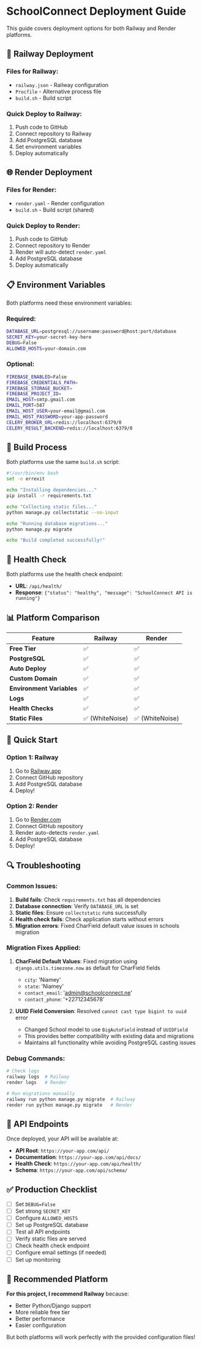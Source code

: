# SchoolConnect Deployment Guide

This guide covers deployment options for both Railway and Render platforms.

## 🚀 Railway Deployment

### Files for Railway:
- `railway.json` - Railway configuration
- `Procfile` - Alternative process file
- `build.sh` - Build script

### Quick Deploy to Railway:
1. Push code to GitHub
2. Connect repository to Railway
3. Add PostgreSQL database
4. Set environment variables
5. Deploy automatically

## 🌐 Render Deployment

### Files for Render:
- `render.yaml` - Render configuration
- `build.sh` - Build script (shared)

### Quick Deploy to Render:
1. Push code to GitHub
2. Connect repository to Render
3. Render will auto-detect `render.yaml`
4. Add PostgreSQL database
5. Deploy automatically

## 📋 Environment Variables

Both platforms need these environment variables:

### Required:
```bash
DATABASE_URL=postgresql://username:password@host:port/database
SECRET_KEY=your-secret-key-here
DEBUG=False
ALLOWED_HOSTS=your-domain.com
```

### Optional:
```bash
FIREBASE_ENABLED=False
FIREBASE_CREDENTIALS_PATH=
FIREBASE_STORAGE_BUCKET=
FIREBASE_PROJECT_ID=
EMAIL_HOST=smtp.gmail.com
EMAIL_PORT=587
EMAIL_HOST_USER=your-email@gmail.com
EMAIL_HOST_PASSWORD=your-app-password
CELERY_BROKER_URL=redis://localhost:6379/0
CELERY_RESULT_BACKEND=redis://localhost:6379/0
```

## 🔧 Build Process

Both platforms use the same `build.sh` script:

```bash
#!/usr/bin/env bash
set -o errexit

echo "Installing dependencies..."
pip install -r requirements.txt

echo "Collecting static files..."
python manage.py collectstatic --no-input

echo "Running database migrations..."
python manage.py migrate

echo "Build completed successfully!"
```

## 🏥 Health Check

Both platforms use the health check endpoint:
- **URL**: `/api/health/`
- **Response**: `{"status": "healthy", "message": "SchoolConnect API is running"}`

## 📊 Platform Comparison

| Feature | Railway | Render |
|---------|---------|--------|
| **Free Tier** | ✅ | ✅ |
| **PostgreSQL** | ✅ | ✅ |
| **Auto Deploy** | ✅ | ✅ |
| **Custom Domain** | ✅ | ✅ |
| **Environment Variables** | ✅ | ✅ |
| **Logs** | ✅ | ✅ |
| **Health Checks** | ✅ | ✅ |
| **Static Files** | ✅ (WhiteNoise) | ✅ (WhiteNoise) |

## 🚀 Quick Start

### Option 1: Railway
1. Go to [Railway.app](https://railway.app)
2. Connect GitHub repository
3. Add PostgreSQL database
4. Deploy!

### Option 2: Render
1. Go to [Render.com](https://render.com)
2. Connect GitHub repository
3. Render auto-detects `render.yaml`
4. Add PostgreSQL database
5. Deploy!

## 🔍 Troubleshooting

### Common Issues:
1. **Build fails**: Check `requirements.txt` has all dependencies
2. **Database connection**: Verify `DATABASE_URL` is set
3. **Static files**: Ensure `collectstatic` runs successfully
4. **Health check fails**: Check application starts without errors
5. **Migration errors**: Fixed CharField default value issues in schools migration

### Migration Fixes Applied:
1. **CharField Default Values**: Fixed migration using `django.utils.timezone.now` as default for CharField fields
   - `city`: 'Niamey'
   - `state`: 'Niamey' 
   - `contact_email`: 'admin@schoolconnect.ne'
   - `contact_phone`: '+22712345678'

2. **UUID Field Conversion**: Resolved `cannot cast type bigint to uuid` error
   - Changed School model to use `BigAutoField` instead of `UUIDField`
   - This provides better compatibility with existing data and migrations
   - Maintains all functionality while avoiding PostgreSQL casting issues

### Debug Commands:
```bash
# Check logs
railway logs  # Railway
render logs   # Render

# Run migrations manually
railway run python manage.py migrate  # Railway
render run python manage.py migrate   # Render
```

## 📱 API Endpoints

Once deployed, your API will be available at:

- **API Root**: `https://your-app.com/api/`
- **Documentation**: `https://your-app.com/api/docs/`
- **Health Check**: `https://your-app.com/api/health/`
- **Schema**: `https://your-app.com/api/schema/`

## ✅ Production Checklist

- [ ] Set `DEBUG=False`
- [ ] Set strong `SECRET_KEY`
- [ ] Configure `ALLOWED_HOSTS`
- [ ] Set up PostgreSQL database
- [ ] Test all API endpoints
- [ ] Verify static files are served
- [ ] Check health check endpoint
- [ ] Configure email settings (if needed)
- [ ] Set up monitoring

## 🎯 Recommended Platform

**For this project, I recommend Railway** because:
- Better Python/Django support
- More reliable free tier
- Better performance
- Easier configuration

But both platforms will work perfectly with the provided configuration files!
